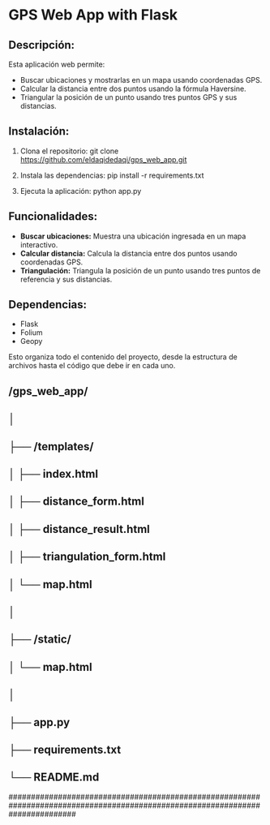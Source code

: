 # GPS Web App with Flask

## Descripción:
Esta aplicación web permite:
- Buscar ubicaciones y mostrarlas en un mapa usando coordenadas GPS.
- Calcular la distancia entre dos puntos usando la fórmula Haversine.
- Triangular la posición de un punto usando tres puntos GPS y sus distancias.

## Instalación:
1. Clona el repositorio: 
git clone https://github.com/eldaqidedaqi/gps_web_app.git

2. Instala las dependencias:
pip install -r requirements.txt

3. Ejecuta la aplicación:
python app.py

## Funcionalidades:
- **Buscar ubicaciones:** Muestra una ubicación ingresada en un mapa interactivo.
- **Calcular distancia:** Calcula la distancia entre dos puntos usando coordenadas GPS.
- **Triangulación:** Triangula la posición de un punto usando tres puntos de referencia y sus distancias.

## Dependencias:
- Flask
- Folium
- Geopy

Esto organiza todo el contenido del proyecto, desde la estructura de archivos hasta el código que debe ir en cada uno.

##   /gps_web_app/                        ##
##   │                                    ##
##   ├── /templates/                      ##
##   │   ├── index.html                   ##
##   │   ├── distance_form.html           ##
##   │   ├── distance_result.html         ##
##   │   ├── triangulation_form.html      ##
##   │   └── map.html                     ##
##   │                                    ##
##   ├── /static/                         ##
##   │   └── map.html                     ##
##   │                                    ##
##   ├── app.py                           ##
##   ├── requirements.txt                 ##
##   └── README.md                        ##
###############################################################################################################################

